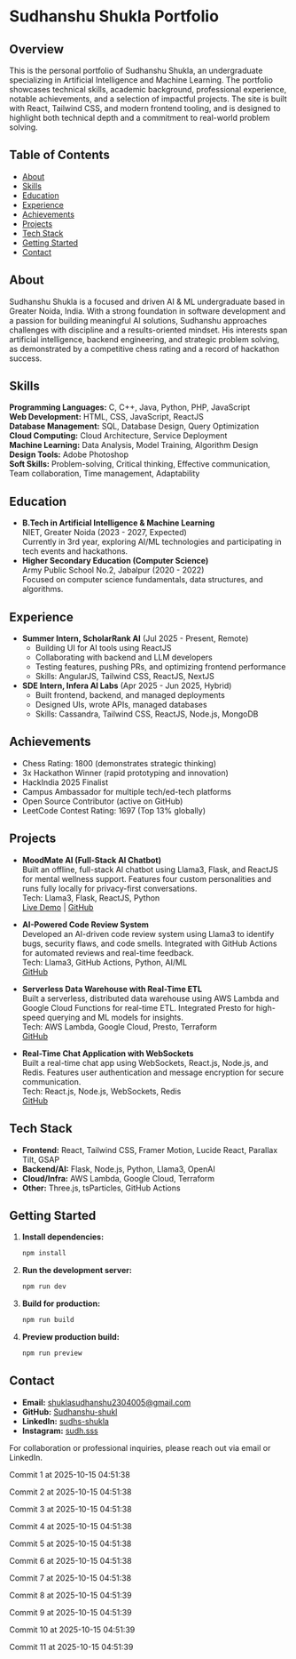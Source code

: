 # Sudhanshu Shukla Portfolio

## Overview
This is the personal portfolio of Sudhanshu Shukla, an undergraduate specializing in Artificial Intelligence and Machine Learning. The portfolio showcases technical skills, academic background, professional experience, notable achievements, and a selection of impactful projects. The site is built with React, Tailwind CSS, and modern frontend tooling, and is designed to highlight both technical depth and a commitment to real-world problem solving.

## Table of Contents
- [About](#about)
- [Skills](#skills)
- [Education](#education)
- [Experience](#experience)
- [Achievements](#achievements)
- [Projects](#projects)
- [Tech Stack](#tech-stack)
- [Getting Started](#getting-started)
- [Contact](#contact)

## About
Sudhanshu Shukla is a focused and driven AI & ML undergraduate based in Greater Noida, India. With a strong foundation in software development and a passion for building meaningful AI solutions, Sudhanshu approaches challenges with discipline and a results-oriented mindset. His interests span artificial intelligence, backend engineering, and strategic problem solving, as demonstrated by a competitive chess rating and a record of hackathon success.

## Skills
**Programming Languages:** C, C++, Java, Python, PHP, JavaScript  
**Web Development:** HTML, CSS, JavaScript, ReactJS  
**Database Management:** SQL, Database Design, Query Optimization  
**Cloud Computing:** Cloud Architecture, Service Deployment  
**Machine Learning:** Data Analysis, Model Training, Algorithm Design  
**Design Tools:** Adobe Photoshop  
**Soft Skills:** Problem-solving, Critical thinking, Effective communication, Team collaboration, Time management, Adaptability

## Education
- **B.Tech in Artificial Intelligence & Machine Learning**  
  NIET, Greater Noida (2023 - 2027, Expected)  
  Currently in 3rd year, exploring AI/ML technologies and participating in tech events and hackathons.
- **Higher Secondary Education (Computer Science)**  
  Army Public School No.2, Jabalpur (2020 - 2022)  
  Focused on computer science fundamentals, data structures, and algorithms.

## Experience
- **Summer Intern, ScholarRank AI** (Jul 2025 - Present, Remote)  
  - Building UI for AI tools using ReactJS
  - Collaborating with backend and LLM developers
  - Testing features, pushing PRs, and optimizing frontend performance
  - Skills: AngularJS, Tailwind CSS, ReactJS, NextJS
- **SDE Intern, Infera AI Labs** (Apr 2025 - Jun 2025, Hybrid)  
  - Built frontend, backend, and managed deployments
  - Designed UIs, wrote APIs, managed databases
  - Skills: Cassandra, Tailwind CSS, ReactJS, Node.js, MongoDB

## Achievements
- Chess Rating: 1800 (demonstrates strategic thinking)
- 3x Hackathon Winner (rapid prototyping and innovation)
- HackIndia 2025 Finalist
- Campus Ambassador for multiple tech/ed-tech platforms
- Open Source Contributor (active on GitHub)
- LeetCode Contest Rating: 1697 (Top 13% globally)

## Projects
- **MoodMate AI (Full-Stack AI Chatbot)**  
  Built an offline, full-stack AI chatbot using Llama3, Flask, and ReactJS for mental wellness support. Features four custom personalities and runs fully locally for privacy-first conversations.  
  Tech: Llama3, Flask, ReactJS, Python  
  [Live Demo](https://sudhanshu-shukl.github.io/MoodMate) | [GitHub](https://github.com/sudhanshu-shukl/moodmate)

- **AI-Powered Code Review System**  
  Developed an AI-driven code review system using Llama3 to identify bugs, security flaws, and code smells. Integrated with GitHub Actions for automated reviews and real-time feedback.  
  Tech: Llama3, GitHub Actions, Python, AI/ML  
  [GitHub](https://github.com/sudhanshu-shukl/code-review)

- **Serverless Data Warehouse with Real-Time ETL**  
  Built a serverless, distributed data warehouse using AWS Lambda and Google Cloud Functions for real-time ETL. Integrated Presto for high-speed querying and ML models for insights.  
  Tech: AWS Lambda, Google Cloud, Presto, Terraform  
  [GitHub](https://github.com/sudhanshu-shukl/data-warehouse)

- **Real-Time Chat Application with WebSockets**  
  Built a real-time chat app using WebSockets, React.js, Node.js, and Redis. Features user authentication and message encryption for secure communication.  
  Tech: React.js, Node.js, WebSockets, Redis  
  [GitHub](https://github.com/sudhanshu-shukl/chat-app)

## Tech Stack
- **Frontend:** React, Tailwind CSS, Framer Motion, Lucide React, Parallax Tilt, GSAP
- **Backend/AI:** Flask, Node.js, Python, Llama3, OpenAI
- **Cloud/Infra:** AWS Lambda, Google Cloud, Terraform
- **Other:** Three.js, tsParticles, GitHub Actions

## Getting Started
1. **Install dependencies:**
   ```bash
   npm install
   ```
2. **Run the development server:**
   ```bash
   npm run dev
   ```
3. **Build for production:**
   ```bash
   npm run build
   ```
4. **Preview production build:**
   ```bash
   npm run preview
   ```

## Contact
- **Email:** shuklasudhanshu2304005@gmail.com
- **GitHub:** [Sudhanshu-shukl](https://github.com/Sudhanshu-shukl)
- **LinkedIn:** [sudhs-shukla](https://linkedin.com/in/sudhs-shukla/)
- **Instagram:** [sudh.sss](https://instagram.com/sudh.sss)

For collaboration or professional inquiries, please reach out via email or LinkedIn.

Commit 1 at 2025-10-15 04:51:38

Commit 2 at 2025-10-15 04:51:38

Commit 3 at 2025-10-15 04:51:38

Commit 4 at 2025-10-15 04:51:38

Commit 5 at 2025-10-15 04:51:38

Commit 6 at 2025-10-15 04:51:38

Commit 7 at 2025-10-15 04:51:38

Commit 8 at 2025-10-15 04:51:39

Commit 9 at 2025-10-15 04:51:39

Commit 10 at 2025-10-15 04:51:39

Commit 11 at 2025-10-15 04:51:39
